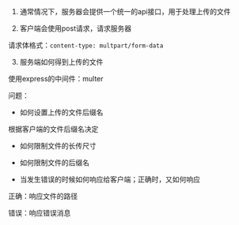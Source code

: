1. 通常情况下，服务器会提供一个统一的api接口，用于处理上传的文件

2. 客户端会使用post请求，请求服务器

请求体格式：`content-type: multpart/form-data`

3. 服务端如何得到上传的文件

使用express的中间件：multer

问题：

- 如何设置上传的文件后缀名

根据客户端的文件后缀名决定

- 如何限制文件的长传尺寸

- 如何限制文件的后缀名

- 当发生错误的时候如何响应给客户端；正确时，又如何响应

正确：响应文件的路径

错误：响应错误消息
